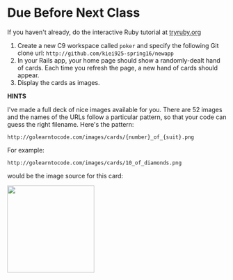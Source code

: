 # Due Before Next Class

If you haven't already, do the interactive Ruby tutorial at [tryruby.org](http://tryruby.org)

1. Create a new C9 workspace called `poker` and specify the following Git clone url: `http://github.com/kiei925-spring16/newapp` 
2. In your Rails app, your home page should show a randomly-dealt hand of cards.  Each time you refresh the page, a new hand of cards should appear.
3. Display the cards as images.  

**HINTS**

I've made a full deck of nice images available for you.  There are 52 images and the names of the URLs follow a particular pattern, so that your code can guess the right filename.  Here's the pattern:

`http://golearntocode.com/images/cards/{number}_of_{suit}.png`

For example:

`http://golearntocode.com/images/cards/10_of_diamonds.png`

would be the image source for this card:

<img src="http://golearntocode.com/images/cards/10_of_diamonds.png" width="200">
